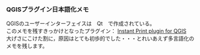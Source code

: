 ### QGISプラグイン日本語化メモ  
 QGISのユーザーインターフェイスは　Qt　で作成されている。  
 このメモを残すきっかけとなったプラグイン： [Instant Print plugin for QGIS](https://github.com/sourcepole/qgis-instantprint-plugin)  
 大げさにこけた割に，原因はとても初歩的でした・・・とれいあえず多言語化のメモを残します。  
